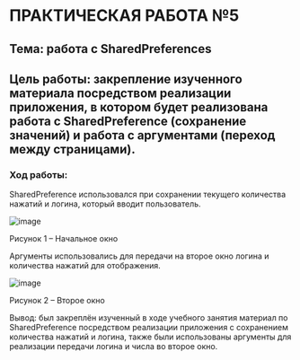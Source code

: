 # ПРАКТИЧЕСКАЯ РАБОТА №5
## Тема: работа с SharedPreferences
## Цель работы: закрепление изученного материала посредством реализации приложения, в котором будет реализована работа с SharedPreference (сохранение значений) и работа с аргументами (переход между страницами).
### Ход работы:


SharedPreference использовался при сохранении текущего количества нажатий и логина, который вводит пользователь.
 
 ![image](https://user-images.githubusercontent.com/92712495/205926406-0e52b864-afa2-41cd-811b-a0c3aaa7642f.png)

 
Рисунок 1 – Начальное окно


Аргументы использовались для передачи на второе окно логина и количества нажатий для отображения.

![image](https://user-images.githubusercontent.com/92712495/205926442-94ebca97-76c0-4511-b632-afa637d13c5d.png)

 
Рисунок 2 – Второе окно


Вывод: был закреплён изученный в ходе учебного занятия материал по SharedPreference посредством реализации приложения с сохранением количества нажатий и логина, также были использованы аргументы для реализации передачи логина и числа во второе окно.
